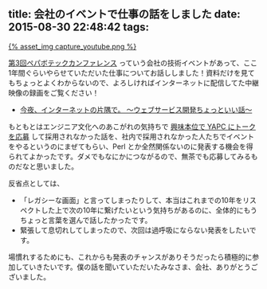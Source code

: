 title: 会社のイベントで仕事の話をしました
date: 2015-08-30 22:48:42
tags:
---

<a href="https://www.youtube.com/watch?v=xrOugPYrkyI&amp;t=2h46m35s" target="_blank">{% asset_img capture_youtube.png %}</a>

[第3回ペパボテックカンファレンス](http://pepabo.com/news/event/201508261200) っていう会社の技術イベントがあって、ここ1年間ぐらいやらせていただいた仕事についてお話ししました！資料だけを見てもちょっとよくわからないので、よろしければインターネットに配信してた中継映像の録画をご覧ください！

* [今夜、インターネットの片隅で。 〜ウェブサービス開発ちょっといい話〜](https://www.youtube.com/watch?v=xrOugPYrkyI&amp;t=2h46m35s)

もともとはエンジニア文化へのあこがれの気持ちで [興味本位で YAPC にトークを応募](http://yapcasia.org/2015/talk/show/1be822d8-0f83-11e5-b022-43ec7d574c3a) して採用されなかった話を、社内で採用されなかった人たちでイベントをやるというのにまぜてもらい、Perl とか全然関係ないのに発表する機会を得られてよかったです。ダメでもなにかにつながるので、無茶でも応募してみるものだなと思いました。

反省点としては、

* 「レガシーな画面」と言ってしまったりして、本当はこれまでの10年をリスペクトした上で次の10年に繋げたいという気持ちがあるのに、全体的にもうちょっと言葉を選んで話したかったです。
* 緊張して息切れしてしまったので、次回は過呼吸にならない発表をしたいです。

場慣れするためにも、これからも発表のチャンスがありそうだったら積極的に参加していきたいです。僕の話を聞いていただいたみなさま、会社、ありがとうございました。
